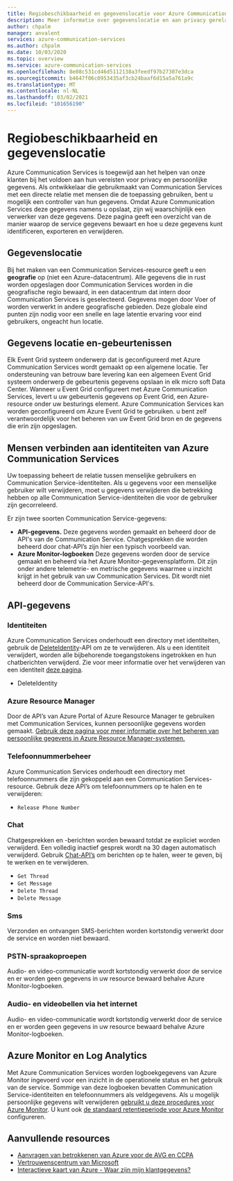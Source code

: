 ```yaml
---
title: Regiobeschikbaarheid en gegevenslocatie voor Azure Communication Services
description: Meer informatie over gegevenslocatie en aan privacy gerelateerde onderwerpen over Azure Communication Services
author: chpalm
manager: anvalent
services: azure-communication-services
ms.author: chpalm
ms.date: 10/03/2020
ms.topic: overview
ms.service: azure-communication-services
ms.openlocfilehash: 8e08c531cd46d5112138a3feedf97b27307e3dca
ms.sourcegitcommit: b4647f06c0953435af3cb24baaf6d15a5a761a9c
ms.translationtype: MT
ms.contentlocale: nl-NL
ms.lasthandoff: 03/02/2021
ms.locfileid: "101656190"
---
```

# <a name="region-availability-and-data-residency"></a>Regiobeschikbaarheid en gegevenslocatie

Azure Communication Services is toegewijd aan het helpen van onze klanten bij het voldoen aan hun vereisten voor privacy en persoonlijke gegevens. Als ontwikkelaar die gebruikmaakt van Communication Services met een directe relatie met mensen die de toepassing gebruiken, bent u mogelijk een controller van hun gegevens. Omdat Azure Communication Services deze gegevens namens u opslaat, zijn wij waarschijnlijk een verwerker van deze gegevens. Deze pagina geeft een overzicht van de manier waarop de service gegevens bewaart en hoe u deze gegevens kunt identificeren, exporteren en verwijderen.

## <a name="data-residency"></a>Gegevenslocatie

Bij het maken van een Communication Services-resource geeft u een **geografie** op (niet een Azure-datacentrum). Alle gegevens die in rust worden opgeslagen door Communication Services worden in die geografische regio bewaard, in een datacentrum dat intern door Communication Services is geselecteerd. Gegevens mogen door Voer of worden verwerkt in andere geografische gebieden. Deze globale eind punten zijn nodig voor een snelle en lage latentie ervaring voor eind gebruikers, ongeacht hun locatie.

## <a name="data-residency-and-events"></a>Gegevens locatie en-gebeurtenissen

Elk Event Grid systeem onderwerp dat is geconfigureerd met Azure Communication Services wordt gemaakt op een algemene locatie. Ter ondersteuning van betrouw bare levering kan een algemeen Event Grid systeem onderwerp de gebeurtenis gegevens opslaan in elk micro soft Data Center. Wanneer u Event Grid configureert met Azure Communication Services, levert u uw gebeurtenis gegevens op Event Grid, een Azure-resource onder uw besturings element. Azure Communication Services kan worden geconfigureerd om Azure Event Grid te gebruiken. u bent zelf verantwoordelijk voor het beheren van uw Event Grid bron en de gegevens die erin zijn opgeslagen.

## <a name="relating-humans-to-azure-communication-services-identities"></a>Mensen verbinden aan identiteiten van Azure Communication Services

Uw toepassing beheert de relatie tussen menselijke gebruikers en Communication Service-identiteiten. Als u gegevens voor een menselijke gebruiker wilt verwijderen, moet u gegevens verwijderen die betrekking hebben op alle Communication Service-identiteiten die voor de gebruiker zijn gecorreleerd.

Er zijn twee soorten Communication Service-gegevens:
- **API-gegevens.** Deze gegevens worden gemaakt en beheerd door de API's van de Communication Service. Chatgesprekken die worden beheerd door chat-API’s zijn hier een typisch voorbeeld van.
- **Azure Monitor-logboeken** Deze gegevens worden door de service gemaakt en beheerd via het Azure Monitor-gegevensplatform. Dit zijn onder andere telemetrie- en metrische gegevens waarmee u inzicht krijgt in het gebruik van uw Communication Services. Dit wordt niet beheerd door de Communication Service-API's.

## <a name="api-data"></a>API-gegevens

### <a name="identities"></a>Identiteiten

Azure Communication Services onderhoudt een directory met identiteiten, gebruik de [DeleteIdentity](/rest/api/communication/communicationidentity/delete)-API om ze te verwijderen. Als u een identiteit verwijdert, worden alle bijbehorende toegangstokens ingetrokken en hun chatberichten verwijderd. Zie voor meer informatie over het verwijderen van een identiteit [deze pagina](../quickstarts/access-tokens.md).

- DeleteIdentity

### <a name="azure-resource-manager"></a>Azure Resource Manager

Door de API’s van Azure Portal of Azure Resource Manager te gebruiken met Communication Services, kunnen persoonlijke gegevens worden gemaakt. [Gebruik deze pagina voor meer informatie over het beheren van persoonlijke gegevens in Azure Resource Manager-systemen.](../../azure-resource-manager/management/resource-manager-personal-data.md)

### <a name="telephone-number-management"></a>Telefoonnummerbeheer

Azure Communication Services onderhoudt een directory met telefoonnummers die zijn gekoppeld aan een Communication Services-resource. Gebruik deze API’s om telefoonnummers op te halen en te verwijderen:
- `Release Phone Number`

### <a name="chat"></a>Chat

Chatgesprekken en -berichten worden bewaard totdat ze expliciet worden verwijderd. Een volledig inactief gesprek wordt na 30 dagen automatisch verwijderd. Gebruik [Chat-API’s](/rest/api/communication/chat/deletechatmessage/deletechatmessage) om berichten op te halen, weer te geven, bij te werken en te verwijderen.

- `Get Thread`
- `Get Message`
- `Delete Thread`
- `Delete Message`

### <a name="sms"></a>Sms

Verzonden en ontvangen SMS-berichten worden kortstondig verwerkt door de service en worden niet bewaard.

### <a name="pstn-voice-calling"></a>PSTN-spraakoproepen

Audio- en video-communicatie wordt kortstondig verwerkt door de service en er worden geen gegevens in uw resource bewaard behalve Azure Monitor-logboeken.

### <a name="internet-voice-and-video-calling"></a>Audio- en videobellen via het internet

Audio- en video-communicatie wordt kortstondig verwerkt door de service en er worden geen gegevens in uw resource bewaard behalve Azure Monitor-logboeken.

## <a name="azure-monitor-and-log-analytics"></a>Azure Monitor en Log Analytics

Met Azure Communication Services worden logboekgegevens van Azure Monitor ingevoerd voor een inzicht in de operationele status en het gebruik van de service. Sommige van deze logboeken bevatten Communication Service-identiteiten en telefoonnummers als veldgegevens. Als u mogelijk persoonlijke gegevens wilt verwijderen [gebruikt u deze procedures voor Azure Monitor](../../azure-monitor/logs/personal-data-mgmt.md). U kunt ook [de standaard retentieperiode voor Azure Monitor](../../azure-monitor/logs/manage-cost-storage.md) configureren.

## <a name="additional-resources"></a>Aanvullende resources

- [Aanvragen van betrokkenen van Azure voor de AVG en CCPA](/microsoft-365/compliance/gdpr-dsr-azure?preserve-view=true&view=o365-worldwide)
- [Vertrouwenscentrum van Microsoft](https://www.microsoft.com/trust-center/privacy/data-location)
- [Interactieve kaart van Azure - Waar zijn mijn klantgegevens?](https://azuredatacentermap.azurewebsites.net/)
